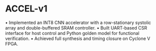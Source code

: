 # ACCEL-v1
• Implemented an INT8 CNN accelerator with a row-stationary systolic array and double-buffered SRAM controller. • Built UART-based CSR interface for host control and Python golden model for functional verification. • Achieved full synthesis and timing closure on Cyclone V FPGA.
